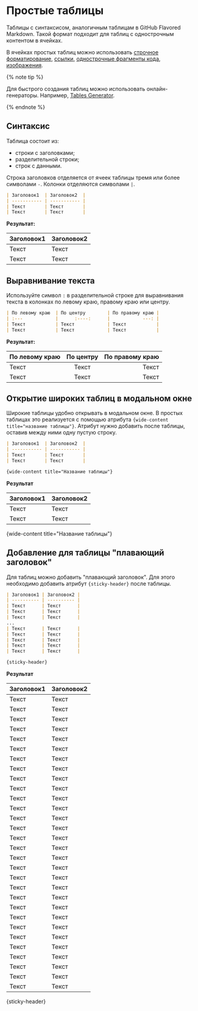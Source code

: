 # Простые таблицы

Таблицы с синтаксисом, аналогичным таблицам в GitHub Flavored Markdown. Такой формат подходит для таблиц с однострочным контентом в ячейках.

В ячейках простых таблиц можно использовать [строчное форматирование](../base.md#line), [ссылки](../links.md), [однострочные фрагменты кода](../code.md#inline), [изображения](../media.md#images).

{% note tip %}

Для быстрого создания таблиц можно использовать онлайн-генераторы. Например, [Tables Generator](https://www.tablesgenerator.com/markdown_tables).

{% endnote %}

## Синтаксис

Таблица состоит из:
* строки с заголовками;
* разделительной строки;
* строк с данными.

Строка заголовков отделяется от ячеек таблицы тремя или более символами `-`. Колонки отделяются символами `|`.

```markdown
| Заголовок1  | Заголовок2  |
| ----------- | ----------- |
| Текст       | Текст       |
| Текст       | Текст       |
```

**Результат:**

| Заголовок1  | Заголовок2  |
| ----------- | ----------- |
| Текст       | Текст       |
| Текст       | Текст       |



## Выравнивание текста

Используйте символ `:` в разделительной строке для выравнивания текста в колонках по левому краю, правому краю или центру.

```markdown
| По левому краю  | По центру        | По правому краю |
| :---            |      :----:      |            ---: |
| Текст           | Текст            | Текст           |
| Текст           | Текст            | Текст           |
```

**Результат:**

| По левому краю  |     По центру    | По правому краю |
| :---            |      :----:      |            ---: |
| Текст           | Текст            | Текст           |
| Текст           | Текст            | Текст           |



## Открытие широких таблиц в модальном окне

Широкие таблицы удобно открывать в модальном окне. В простых таблицах это реализуется с помощью атрибута `{wide-content title="название таблицы"}`. Атрибут нужно добавить после таблицы, оставив между ними одну пустую строку.

```markdown
| Заголовок1  | Заголовок2  |
| ----------- | ----------- |
| Текст       | Текст       |
| Текст       | Текст       |

{wide-content title="Название таблицы"}
```

**Результат**

| Заголовок1  | Заголовок2  |
| ----------- | ----------- |
| Текст       | Текст       |
| Текст       | Текст       |

{wide-content title="Название таблицы"}

## Добавление для таблицы "плавающий заголовок"

Для таблиц можно добавить "плавающий заголовок". Для этого необходимо добавить атрибут `{sticky-header}` после таблицы.

```markdown
| Заголовок1 | Заголовок2 |
| ---------- | ---------- |
| Текст      | Текст      |
| Текст      | Текст      |
| Текст      | Текст      |
...
| Текст      | Текст      |
| Текст      | Текст      |
| Текст      | Текст      |
| Текст      | Текст      |
| Текст      | Текст      |

{sticky-header}
```

**Результат**

| Заголовок1 | Заголовок2 |
| ---------- | ---------- |
| Текст      | Текст      |
| Текст      | Текст      |
| Текст      | Текст      |
| Текст      | Текст      |
| Текст      | Текст      |
| Текст      | Текст      |
| Текст      | Текст      |
| Текст      | Текст      |
| Текст      | Текст      |
| Текст      | Текст      |
| Текст      | Текст      |
| Текст      | Текст      |
| Текст      | Текст      |
| Текст      | Текст      |
| Текст      | Текст      |
| Текст      | Текст      |
| Текст      | Текст      |
| Текст      | Текст      |
| Текст      | Текст      |
| Текст      | Текст      |
| Текст      | Текст      |
| Текст      | Текст      |
| Текст      | Текст      |
| Текст      | Текст      |
| Текст      | Текст      |
| Текст      | Текст      |
| Текст      | Текст      |
| Текст      | Текст      |
| Текст      | Текст      |
| Текст      | Текст      |

{sticky-header}